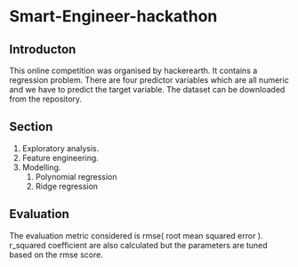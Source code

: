 # Smart-Engineer-hackathon

## Introducton
This online competition was organised by hackerearth. It contains a regression problem. There are four predictor variables which are all numeric and we have to predict the target variable. The dataset can be downloaded from the repository.

## Section
1. Exploratory analysis.
2. Feature engineering.
3. Modelling.
    1. Polynomial regression
    2. Ridge regression


## Evaluation
The evaluation metric considered is rmse( root mean squared error ). r_squared coefficient are also calculated but the parameters are tuned based on the rmse score.

